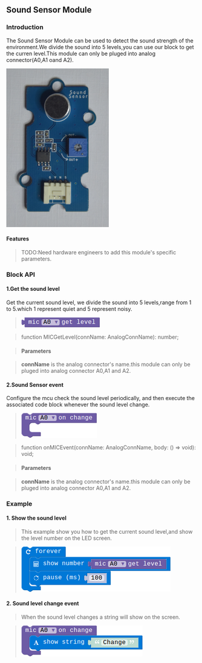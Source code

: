## Sound Sensor Module

### Introduction

The Sound Sensor Module can be used to detect the sound strength of the environment.We divide the sound into 5 levels,you can use our block to get the curren level.This module can only be pluged into analog connector(A0,A1 oand A2).

![module_pic](./image/modules/SoundSensor.png)

#### Features

> TODO:Need hardware engineers to add this module's specific parameters.

### Block API

#### 1.Get the sound level

Get the current sound level, we divide the sound into 5 levels,range from 1 to 5.which 1 represent quiet and 5 represent noisy.

> ![pic1](./image/sound_sensor/get-level.png)

> function MICGetLevel(connName: AnalogConnName): number;

> #### Parameters

> **connName** is the analog connector's name.this module can only be pluged into analog connector A0,A1 and A2.

#### 2.Sound Sensor event

Configure the mcu check the sound level periodically, and then execute the associated code block whenever the sound level change.

> ![pic2](./image/sound_sensor/mic-event.png)

> function onMICEvent(connName: AnalogConnName, body: () => void): void;

> #### Parameters

> **connName** is the analog connector's name.this module can only be pluged into analog connector A0,A1 and A2.

### Example

#### 1. Show the sound level

> This example show you how to get the current sound level,and show the level number on the LED screen.

> ![pic1](./image/sound_sensor/show-level.png)

#### 2. Sound level change event

> When the sound level changes a string will show on the screen.

> ![pic1](./image/sound_sensor/mic-event-show.png)
